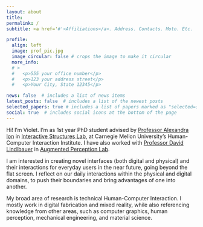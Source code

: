 ```yaml
---
layout: about
title: 
permalink: /
subtitle: <a href='#'>Affiliations</a>. Address. Contacts. Moto. Etc.

profile:
  align: left
  image: prof_pic.jpg
  image_circular: false # crops the image to make it circular
  more_info: 
  # >
  #   <p>555 your office number</p>
  #   <p>123 your address street</p>
  #   <p>Your City, State 12345</p>

news: false  # includes a list of news items
latest_posts: false  # includes a list of the newest posts
selected_papers: true # includes a list of papers marked as "selected={true}"
social: true  # includes social icons at the bottom of the page
---
```



Hi! I’m Violet. I’m as 1st year PhD student advised by [Professor Alexandra Ion](http://alexandraion.com/) in [Interactive Structures Lab](https://interactive-structures.org/), at Carnegie Mellon University’s Human-Computer Interaction Institute. I have also worked with [Professor David Lindlbauer](https://www.davidlindlbauer.com/) in [Augmented Perception Lab](https://augmented-perception.org/).

I am interested in creating novel interfaces (both digital and physical) and their interactions for everyday users in the near future, going beyond the flat screen. I reflect on our daily interactions within the physical and digital domains, to push their boundaries and bring advantages of one into another.

My broad area of research is technical Human-Computer Interaction. I mostly work in digital fabrication and mixed reality, while also referencing knowledge from other areas, such as computer graphics, human perception, mechanical engineering, and material science.